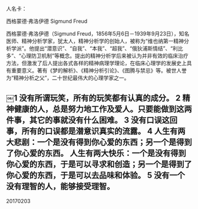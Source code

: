 人名卡：

西格蒙德·弗洛伊德
Sigmund Freud

西格蒙德·弗洛伊德（Sigmund Freud，1856年5月6日－1939年9月23日），知名医师、精神分析学家，犹太人，精神分析学的创始人，被称为“维也纳第一精神分析学派”。他提出“潜意识”、“自我”、“本我”、“超我”、“俄狄浦斯情结”、“利比多”、“心理防卫机制”等概念。提出的精神分析学后来被认为并非有效的临床治疗方法，但激发了后人提出各式各样的精神病理学理论，在临床心理学的发展史上具有重要意义。著有《梦的解析》、《精神分析引论》、《图腾与禁忌》等。被世人誉为“精神分析之父”，二十世纪最伟大的心理学家之一。

￼1 没有所谓玩笑，所有的玩笑都有认真的成分。
2 精神健康的人，总是努力地工作及爱人。只要能做到这两件事，其它的事就没有什么困难。
3 没有口误这回事，所有的口误都是潜意识真实的流露。
4 人生有两大悲剧：一个是没有得到你心爱的东西；另一个是得到了你心爱的东西。
人生有两大快乐：一个是没有得到你心爱的东西，于是可以寻求和创造；另一个是得到了你心爱的东西，于是可以去品味和体验。
5 没有一个没有理智的人，能够接受理智。
------------
20170203
